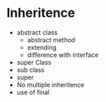 # Inheritence
- abstract class
  - abstract method
  - extending
  - difference with interface
- super Class
- sub class
- super
- No multiple inheritence
- use of final
